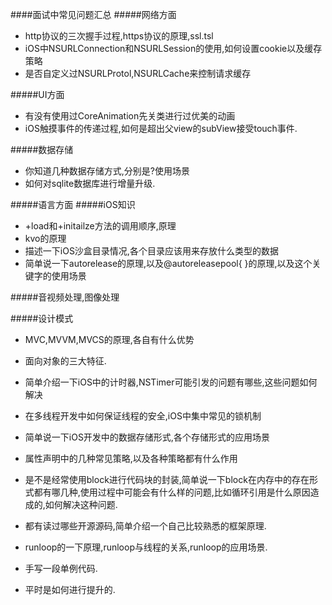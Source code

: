 ####面试中常见问题汇总
#####网络方面
 * http协议的三次握手过程,https协议的原理,ssl.tsl
 * iOS中NSURLConnection和NSURLSession的使用,如何设置cookie以及缓存策略
 * 是否自定义过NSURLProtol,NSURLCache来控制请求缓存
 
#####UI方面
 * 有没有使用过CoreAnimation先关类进行过优美的动画
 * iOS触摸事件的传递过程,如何是超出父view的subView接受touch事件.
 
#####数据存储
 * 你知道几种数据存储方式,分别是?使用场景
 * 如何对sqlite数据库进行增量升级.
 
#####语言方面
#####iOS知识
* +load和+initailze方法的调用顺序,原理
* kvo的原理
* 描述一下iOS沙盒目录情况,各个目录应该用来存放什么类型的数据
* 简单说一下autorelease的原理,以及@autoreleasepool{ }的原理,以及这个关键字的使用场景

#####音视频处理,图像处理

#####设计模式
 * MVC,MVVM,MVCS的原理,各自有什么优势
* 面向对象的三大特征.
* 简单介绍一下iOS中的计时器,NSTimer可能引发的问题有哪些,这些问题如何解决
* 在多线程开发中如何保证线程的安全,iOS中集中常见的锁机制
* 简单说一下iOS开发中的数据存储形式,各个存储形式的应用场景
* 属性声明中的几种常见策略,以及各种策略都有什么作用
* 是不是经常使用block进行代码块的封装,简单说一下block在内存中的存在形式都有哪几种,使用过程中可能会有什么样的问题,比如循环引用是什么原因造成的,如何解决这种问题.


* 都有读过哪些开源源码,简单介绍一个自己比较熟悉的框架原理.
* runloop的一下原理,runloop与线程的关系,runloop的应用场景.
* 手写一段单例代码.
* 平时是如何进行提升的.